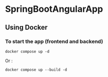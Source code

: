 # SpringBootAngularApp

## Using Docker
### To start the app (frontend and backend)
```
docker compose up -d
```
Or :

```
docker compose up --build -d
```
